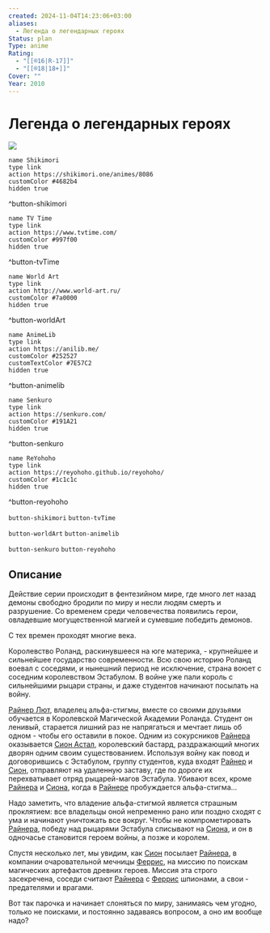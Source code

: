 ```yaml
---
created: 2024-11-04T14:23:06+03:00
aliases:
  - Легенда о легендарных героях
Status: plan
Type: anime
Rating:
  - "[[®️16|R-17]]"
  - "[[®️18|18+]]"
Cover: ""
Year: 2010
---
```


# Легенда о легендарных героях

![](https://nyaa.shikimori.one/uploads/poster/animes/8086/9a344b2280ea91f0dc675c1bd341edc9.jpeg)

```button
name Shikimori
type link
action https://shikimori.one/animes/8086
customColor #4682b4
hidden true
```
^button-shikimori

```button
name TV Time
type link
action https://www.tvtime.com/
customColor #997f00
hidden true
```
^button-tvTime

```button
name World Art
type link
action http://www.world-art.ru/
customColor #7a0000
hidden true
```
^button-worldArt

```button
name AnimeLib
type link
action https://anilib.me/
customColor #252527
customTextColor #7E57C2
hidden true
```
^button-animelib

```button
name Senkuro
type link
action https://senkuro.com/
customColor #191A21
hidden true
```
^button-senkuro

```button
name ReYohoho
type link
action https://reyohoho.github.io/reyohoho/
customColor #1c1c1c
hidden true
```
^button-reyohoho

`button-shikimori` `button-tvTime`

`button-worldArt` `button-animelib`

`button-senkuro` `button-reyohoho`

## Описание

Действие серии происходит в фентезийном мире, где много лет назад демоны свободно бродили по миру и несли людям смерть и разрушение. Со временем среди человечества появились герои, овладевшие могущественной магией и сумевшие победить демонов.

С тех времен проходят многие века.

Королевство Роланд, раскинувшееся на юге материка, - крупнейшее и сильнейшее государство современности. Всю свою историю Роланд воевал с соседями, и нынешний период не исключение, страна воюет с соседним королевством Эстабулом. В войне уже пали король с сильнейшими рыцари страны, и даже студентов начинают посылать на войну.

[Райнер Лют](https://shikimori.one/characters/33117-ryner-lute), владелец альфа-стигмы, вместе со своими друзьями обучается в Королевской Магической Академии Роланда. Студент он ленивый, старается лишний раз не напрягаться и мечтает лишь об одном - чтобы его оставили в покое. Одним из сокурсников [Райнера](https://shikimori.one/characters/33117-ryner-lute) оказывается [Сион Астал](https://shikimori.one/characters/33119-sion-astal), королевский бастард, раздражающий многих дворян одним своим существованием. Используя войну как повод и договорившись с Эстабулом, группу студентов, куда входят [Райнер](https://shikimori.one/characters/33117-ryner-lute) и [Сион](https://shikimori.one/characters/33119-sion-astal), отправляют на удаленную заставу, где по дороге их перехватывает отряд рыцарей-магов Эстабула. Убивают всех, кроме [Райнера](https://shikimori.one/characters/33117-ryner-lute) и [Сиона](https://shikimori.one/characters/33119-sion-astal), когда в [Райнере](https://shikimori.one/characters/33117-ryner-lute) пробуждается альфа-стигма...

Надо заметить, что владение альфа-стигмой является страшным проклятием: все владельцы оной непременно рано или поздно сходят с ума и начинают уничтожать все вокруг. Чтобы не компрометировать [Райнера](https://shikimori.one/characters/33117-ryner-lute), победу над рыцарями Эстабула списывают на [Сиона](https://shikimori.one/characters/33119-sion-astal), и он в одночасье становится героем войны, а позже и королем.

Спустя несколько лет, мы увидим, как [Сион](https://shikimori.one/characters/33119-sion-astal) посылает [Райнера](https://shikimori.one/characters/33117-ryner-lute), в компании очаровательной мечницы [Феррис](https://shikimori.one/characters/33118-ferris-eris), на миссию по поискам магических артефактов древних героев. Миссия эта строго засекречена, соседи считают [Райнера](https://shikimori.one/characters/33117-ryner-lute) c [Феррис](https://shikimori.one/characters/33118-ferris-eris) шпионами, а свои - предателями и врагами.

Вот так парочка и начинает слоняться по миру, занимаясь чем угодно, только не поисками, и постоянно задаваясь вопросом, а оно им вообще надо?
